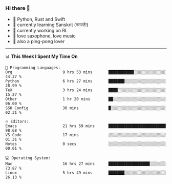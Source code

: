 ### Hi there 👋

- 📙 Python, Rust and Swift
- 🌱 currently learning Sanskrit (नमस्ते!)
- 🔭 currently working on RL
- 🎷 love saxophone, love music
- 🏓 also a ping-pong lover

<!--
**ZiqinGong/ZiqinGong** is a ✨ _special_ ✨ repository because its `README.md` (this file) appears on your GitHub profile.

Here are some ideas to get you started:

- 🔭 I’m currently working on ...
- 🌱 I’m currently learning ...
- 👯 I’m looking to collaborate on ...
- 🤔 I’m looking for help with ...
- 💬 Ask me about ...
- 📫 gongzq0301@sjtu.edu.cn
- 😄 Pronouns: ...
- ⚡ Fun fact: ...
-->

---

<!--START_SECTION:waka-->
📊 **This Week I Spent My Time On** 

```text
💬 Programming Languages: 
Org                      9 hrs 53 mins       ███████████░░░░░░░░░░░░░░   44.37 % 
Python                   6 hrs 27 mins       ███████░░░░░░░░░░░░░░░░░░   28.99 % 
TeX                      3 hrs 24 mins       ████░░░░░░░░░░░░░░░░░░░░░   15.27 % 
Other                    1 hr 20 mins        ██░░░░░░░░░░░░░░░░░░░░░░░   06.00 % 
SSH Config               30 mins             █░░░░░░░░░░░░░░░░░░░░░░░░   02.31 % 

🔥 Editors: 
Emacs                    21 hrs 59 mins      █████████████████████████   98.68 % 
VS Code                  17 mins             ░░░░░░░░░░░░░░░░░░░░░░░░░   01.31 % 
Notes                    0 secs              ░░░░░░░░░░░░░░░░░░░░░░░░░   00.01 % 

💻 Operating System: 
Mac                      16 hrs 27 mins      ██████████████████░░░░░░░   73.87 % 
Linux                    5 hrs 49 mins       ███████░░░░░░░░░░░░░░░░░░   26.13 % 
```


<!--END_SECTION:waka-->
